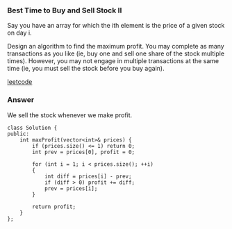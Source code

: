### Best Time to Buy and Sell Stock II
Say you have an array for which the ith element is the price of a given stock on day i.

Design an algorithm to find the maximum profit. You may complete as many transactions as you like (ie, buy one and sell one share of the stock multiple times). However, you may not engage in multiple transactions at the same time (ie, you must sell the stock before you buy again).

[leetcode](https://leetcode.com/problems/best-time-to-buy-and-sell-stock-ii/description/)

### Answer 
We sell the stock whenever we make profit. 

	class Solution {
	public:
	    int maxProfit(vector<int>& prices) {
	        if (prices.size() <= 1) return 0;
	        int prev = prices[0], profit = 0;
	        
	        for (int i = 1; i < prices.size(); ++i)
	        {
	            int diff = prices[i] - prev;
	            if (diff > 0) profit += diff;
	            prev = prices[i];
	        }
	        
	        return profit;
	    }
	};